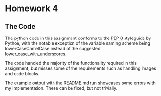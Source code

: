 # Homework 4

## The Code

The python code in this assignment conforms to the [PEP 8](http://legacy.python.org/dev/peps/pep-0008/) styleguide by Python, with the notable exception of the variable naming scheme being lowerCaseCamelCase instead of the suggested lower_case_with_underscores.

The code handled the majority of the functionality required in this assignment, but misses some of the requirements such as handling images and code blocks.

The example output with the README.md run showcases some errors with my implementation. These can be fixed, but not trivially.